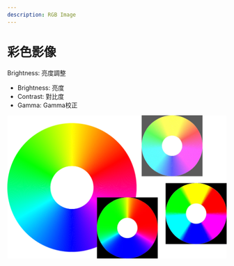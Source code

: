 ```yaml
---
description: RGB Image
---
```


# 彩色影像

Brightness: 亮度調整

* Brightness: 亮度
* Contrast: 對比度
* Gamma: Gamma校正

![](../../../.gitbook/assets/tu-pian-4.png)

